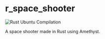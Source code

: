 # r_space_shooter
![Rust Ubuntu Compilation](https://github.com/CorneliusCornbread/r_space_shooter/workflows/Rust%20Ubuntu%20Compilation/badge.svg)

A space shooter made in Rust using Amethyst.
